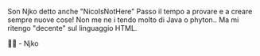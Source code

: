 Son Njko detto anche "NicoIsNotHere"
Passo il tempo a provare e a creare sempre nuove cose!
Non me ne i tendo molto di Java o phyton..
Ma mi ritengo "decente" sul linguaggio HTML. 

✍🏻 - Njko
